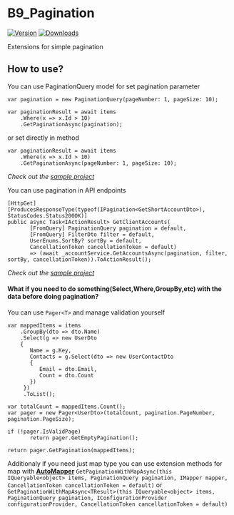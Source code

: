 # B9_Pagination
[![Version](https://img.shields.io/nuget/v/B9_Pagination?style=plastic)](https://www.nuget.org/packages/B9_Pagination)
[![Downloads](https://img.shields.io/nuget/dt/B9_pagination?style=plastic)](https://www.nuget.org/packages/B9_Pagination)

Extensions for simple pagination

## How to use?
You can use PaginationQuery model for set pagination parameter
```
var pagination = new PaginationQuery(pageNumber: 1, pageSize: 10);

var paginationResult = await items
    .Where(x => x.Id > 10)
    .GetPaginationAsync(pagination);
```
or set directly in method
```
var paginationResult = await items
    .Where(x => x.Id > 10)
    .GetPaginationAsync(pageNumber: 1, pageSize: 10);
```
*Check out the [sample project](https://github.com/BodiKBorN/B9_Pagination/tree/dev/samples/B9_Pagination.Sample)*

You can use pagination in API endpoints
```
[HttpGet]
[ProducesResponseType(typeof(IPagination<GetShortAccountDto>), StatusCodes.Status200OK)]
public async Task<IActionResult> GetClientAccounts(
       [FromQuery] PaginationQuery pagination = default,
       [FromQuery] FilterDto filter = default,
       UserEnums.SortBy? sortBy = default,
       CancellationToken cancellationToken = default)
       => (await _accountService.GetAccountsAsync(pagination, filter, sortBy, cancellationToken)).ToActionResult();
```
*Check out the [sample project](https://github.com/BodiKBorN/B9_Pagination/tree/dev/samples/B9_Pagination.APISample)*

#### What if you need to do something(Select,Where,GroupBy,etc) with the data before doing pagination?

You can use `Pager<T>` and manage validation yourself
```
var mappedItems = items
    .GroupBy(dto => dto.Name)
    .Select(g => new UserDto
    {
       Name = g.Key,
       Contacts = g.Select(dto => new UserContactDto
       {
          Email = dto.Email,
          Count = dto.Count
       })
     })
     .ToList();

var totalCount = mappedItems.Count();
var pager = new Pager<UserDto>(totalCount, pagination.PageNumber, pagination.PageSize);

if (!pager.IsValidPage)
       return pager.GetEmptyPagination();

return pager.GetPagination(mappedItems);
```

Additionaly if you need just map type you can use extension methods for map with **[AutoMapper](https://github.com/AutoMapper/AutoMapper)**
`GetPaginationWithMapAsync(this IQueryable<object> items, PaginationQuery pagination, IMapper mapper, CancellationToken cancellationToken = default)`
or
`GetPaginationWithMapAsync<TResult>(this IQueryable<object> items, PaginationQuery pagination, IConfigurationProvider configurationProvider, CancellationToken cancellationToken = default)`
